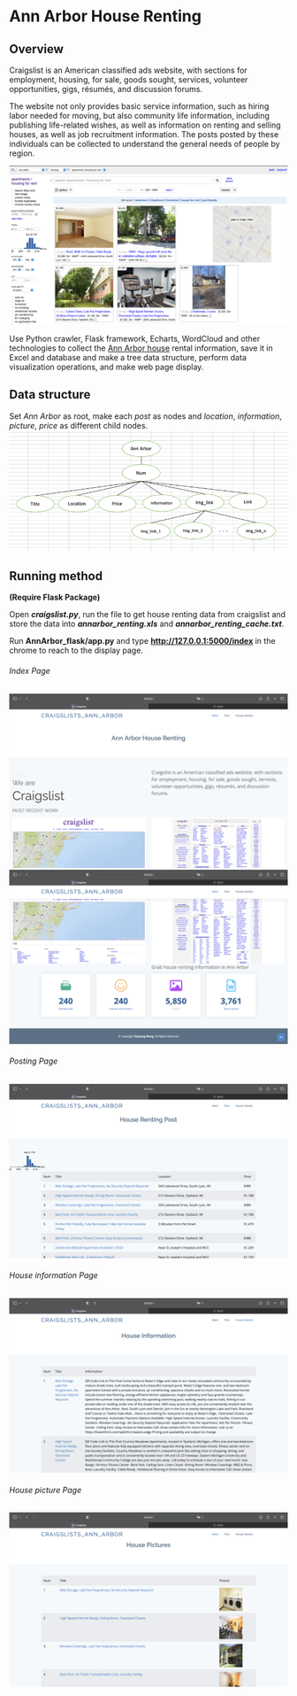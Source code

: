 # Ann Arbor House Renting
## Overview
Craigslist is an American classified ads website, with sections for employment, housing, for sale, goods sought, services, volunteer opportunities, gigs, résumés, and discussion forums.

The website not only provides basic service information, such as hiring labor needed for moving, but also community life information, including publishing life-related wishes, as well as information on renting and selling houses, as well as job recruitment information. The posts posted by these individuals can be collected to understand the general needs of people by region.

![Craigslist main page](/img/craigs_index.png)

Use Python crawler, Flask framework, Echarts, WordCloud and other technologies to collect the [Ann Arbor house](https://annarbor.craigslist.org/search/apa) rental information, save it in Excel and database and make a tree data structure, perform data visualization operations, and make web page display.

## Data structure
Set *Ann Arbor* as root, make each *post* as nodes and *location*, *information*, *picture*, *price* as different child nodes. 
![tree](/img/tree.png)

## Running method
**(Require Flask Package)**

Open ***craigslist.py***, run the file to get house renting data from craigslist and store the data into ***annarbor_renting.xls*** and ***annarbor_renting_cache.txt***. 

Run **AnnArbor_flask/app.py** and type **http://127.0.0.1:5000/index** in the chrome to reach to the display page.

###### Index Page
![Index page](/img/index1.png)
![Index page](/img/index2.png)

###### Posting Page
![Post page](/img/post.png)

###### House information Page
![information page](/img/info.png)

###### House picture Page
![Pic page](/img/pic.png)
